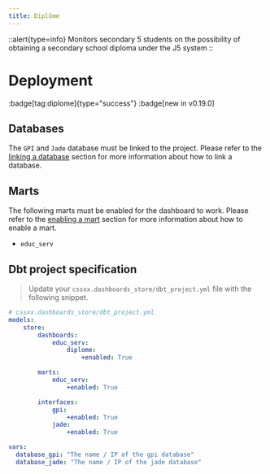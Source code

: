 ```yaml
---
title: Diplôme
---
```


::alert{type=info}
Monitors secondary 5 students on the possibility of obtaining a secondary school diploma under the J5 system
::

# Deployment 
:badge[tag:diplome]{type="success"}
:badge[new in v0.19.0]

## Databases 

The `GPI` and `Jade` database must be linked to the project. Please refer to the [linking a database](/using/configuration/databases) section for more information about how to link a database.

## Marts

The following marts must be enabled for the dashboard to work. Please refer to the [enabling a mart](/using/configuration/enabling) section for more information about how to enable a mart.
* `educ_serv`


## Dbt project specification
> Update your `cssxx.dashboards_store/dbt_project.yml` file with the following snippet.

```yaml
# cssxx.dashboards_store/dbt_project.yml
models:
    store:
        dashboards:
            educ_serv:
                diplome:
                    +enabled: True

        marts:
            educ_serv:
                +enabled: True

        interfaces:
            gpi:
                +enabled: True
            jade:
                +enabled: True

vars:
  database_gpi: "The name / IP of the gpi database"
  database_jade: "The name / IP of the jade database"
```
